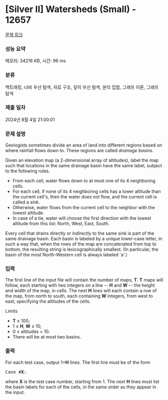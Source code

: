 # [Silver II] Watersheds (Small) - 12657 

[문제 링크](https://www.acmicpc.net/problem/12657) 

### 성능 요약

메모리: 34216 KB, 시간: 96 ms

### 분류

백트래킹, 너비 우선 탐색, 자료 구조, 깊이 우선 탐색, 분리 집합, 그래프 이론, 그래프 탐색

### 제출 일자

2024년 8월 4일 21:00:01

### 문제 설명

<p>Geologists sometimes divide an area of land into different regions based on where rainfall flows down to. These regions are called <em>drainage basins</em>.</p>

<p>Given an elevation map (a 2-dimensional array of altitudes), label the map such that locations in the same drainage basin have the same label, subject to the following rules.</p>

<ul>
	<li>From each cell, water flows down to at most one of its 4 neighboring cells.</li>
	<li>For each cell, if none of its 4 neighboring cells has a lower altitude than the current cell's, then the water does not flow, and the current cell is called a <em>sink</em>.</li>
	<li>Otherwise, water flows from the current cell to the neighbor with the lowest altitude.</li>
	<li>In case of a tie, water will choose the first direction with the lowest altitude from this list: North, West, East, South.</li>
</ul>

<p>Every cell that drains directly or indirectly to the same sink is part of the same drainage basin. Each basin is labeled by a unique lower-case letter, in such a way that, when the rows of the map are concatenated from top to bottom, the resulting string is lexicographically smallest. (In particular, the basin of the most North-Western cell is always labeled 'a'.)</p>

### 입력 

 <p>The first line of the input file will contain the number of maps, <strong>T</strong>. <strong>T</strong> maps will follow, each starting with two integers on a line -- <strong>H</strong> and <strong>W</strong> -- the height and width of the map, in cells. The next <strong>H</strong> lines will each contain a row of the map, from north to south, each containing <strong>W</strong> integers, from west to east, specifying the altitudes of the cells.</p>

<p>Limits</p>

<ul>
	<li><strong>T</strong> ≤ 100;</li>
	<li>1 ≤ <strong>H</strong>, <strong>W</strong> ≤ 10;</li>
	<li>0 ≤ altitudes < 10.</li>
	<li>There will be at most two basins.</li>
</ul>

### 출력 

 <p>For each test case, output 1+<strong>H</strong> lines. The first line must be of the form</p>

<pre>Case #<strong>X</strong>:</pre>

<p>where <strong>X</strong> is the test case number, starting from 1. The next <strong>H</strong> lines must list the basin labels for each of the cells, in the same order as they appear in the input.</p>

